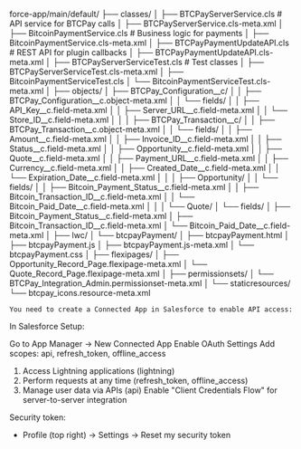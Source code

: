 force-app/main/default/
├── classes/
│   ├── BTCPayServerService.cls              # API service for BTCPay calls
│   ├── BTCPayServerService.cls-meta.xml
│   ├── BitcoinPaymentService.cls            # Business logic for payments
│   ├── BitcoinPaymentService.cls-meta.xml
│   ├── BTCPayPaymentUpdateAPI.cls           # REST API for plugin callbacks
│   ├── BTCPayPaymentUpdateAPI.cls-meta.xml
│   ├── BTCPayServerServiceTest.cls          # Test classes
│   ├── BTCPayServerServiceTest.cls-meta.xml
│   ├── BitcoinPaymentServiceTest.cls
│   └── BitcoinPaymentServiceTest.cls-meta.xml
│
├── objects/
│   ├── BTCPay_Configuration__c/
│   │   ├── BTCPay_Configuration__c.object-meta.xml
│   │   └── fields/
│   │       ├── API_Key__c.field-meta.xml
│   │       ├── Server_URL__c.field-meta.xml
│   │       └── Store_ID__c.field-meta.xml
│   │
│   ├── BTCPay_Transaction__c/
│   │   ├── BTCPay_Transaction__c.object-meta.xml
│   │   └── fields/
│   │       ├── Amount__c.field-meta.xml
│   │       ├── Invoice_ID__c.field-meta.xml
│   │       ├── Status__c.field-meta.xml
│   │       ├── Opportunity__c.field-meta.xml
│   │       ├── Quote__c.field-meta.xml
│   │       ├── Payment_URL__c.field-meta.xml
│   │       ├── Currency__c.field-meta.xml
│   │       ├── Created_Date__c.field-meta.xml
│   │       └── Expiration_Date__c.field-meta.xml
│   │
│   ├── Opportunity/
│   │   └── fields/
│   │       ├── Bitcoin_Payment_Status__c.field-meta.xml
│   │       ├── Bitcoin_Transaction_ID__c.field-meta.xml
│   │       └── Bitcoin_Paid_Date__c.field-meta.xml
│   │
│   └── Quote/
│       └── fields/
│           ├── Bitcoin_Payment_Status__c.field-meta.xml
│           ├── Bitcoin_Transaction_ID__c.field-meta.xml
│           └── Bitcoin_Paid_Date__c.field-meta.xml
│
├── lwc/
│   └── btcpayPayment/
│       ├── btcpayPayment.html
│       ├── btcpayPayment.js
│       ├── btcpayPayment.js-meta.xml
│       └── btcpayPayment.css
│
├── flexipages/
│   ├── Opportunity_Record_Page.flexipage-meta.xml
│   └── Quote_Record_Page.flexipage-meta.xml
│
├── permissionsets/
│   └── BTCPay_Integration_Admin.permissionset-meta.xml
│
└── staticresources/
    └── btcpay_icons.resource-meta.xml



    You need to create a Connected App in Salesforce to enable API access:

In Salesforce Setup:

Go to App Manager → New Connected App
Enable OAuth Settings
Add scopes: api, refresh_token, offline_access
1. Access Lightning applications (lightning)
2. Perform requests at any time (refresh_token, offline_access)
1. Manage user data via APIs (api)
Enable "Client Credentials Flow" for server-to-server integration


Security token:

- Profile (top right) -> Settings -> Reset my security token
